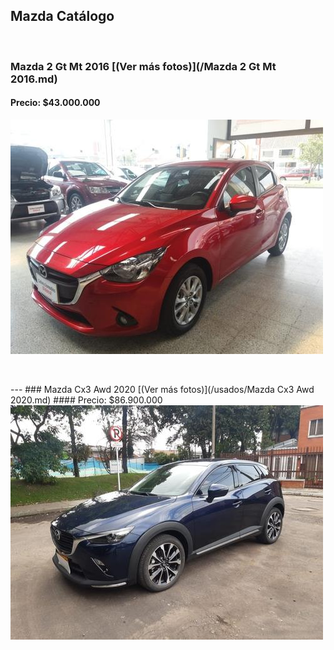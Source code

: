 ## Mazda Catálogo

<p>&nbsp;</p>

### Mazda 2 Gt Mt 2016 [(Ver más fotos)](/Mazda 2 Gt Mt 2016.md)
#### Precio: $43.000.000

<img src="/usados/images/Mazda 2 Gt Mt 2016 Kilo-9.000 - 0.8354.jpg?raw=true"/>
<p>&nbsp;</p>
---
### Mazda Cx3 Awd 2020 [(Ver más fotos)](/usados/Mazda Cx3 Awd 2020.md)
#### Precio: $86.900.000

<img src="/usados/images/Mazda Cx3 Awd 2020 - 0.2909.jpg?raw=true"/>
<p>&nbsp;</p>
